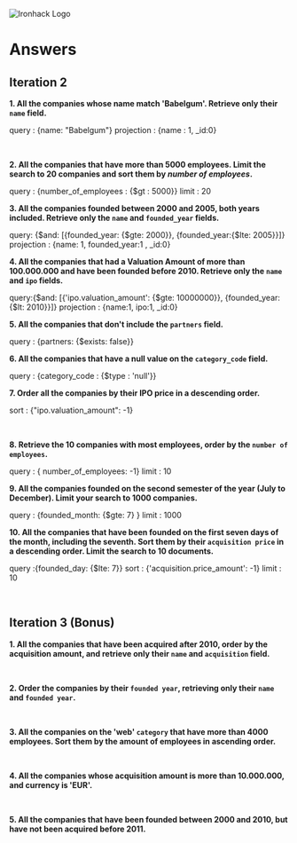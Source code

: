 ![Ironhack Logo](https://i.imgur.com/1QgrNNw.png)

# Answers

## Iteration 2

**1. All the companies whose name match 'Babelgum'. Retrieve only their `name` field.**

<!-- Your Query Goes Here -->
query : {name: "Babelgum"}
projection : {name : 1, _id:0}

<br>

**2. All the companies that have more than 5000 employees. Limit the search to 20 companies and sort them by *number of employees*.**

<!-- Your Query Goes Here -->
query : {number_of_employees : {$gt : 5000}}
limit : 20
<br>

**3. All the companies founded between 2000 and 2005, both years included. Retrieve only the `name` and `founded_year` fields.**

<!-- Your Query Goes Here -->
query: {$and: [{founded_year: {$gte: 2000}}, {founded_year:{$lte: 2005}}]}
projection : {name: 1, founded_year:1 , _id:0}
<br>

**4. All the companies that had a Valuation Amount of more than 100.000.000 and have been founded before 2010. Retrieve only the `name` and `ipo` fields.**

<!-- Your Query Goes Here -->
query:{$and: [{'ipo.valuation_amount': {$gte: 10000000}}, {founded_year:{$lt: 2010}}]}
projection : {name:1, ipo:1, _id:0} 
<br>

**5. All the companies that don't include the `partners` field.**

<!-- Your Query Goes Here -->
query : {partners: {$exists: false}}
<br>

**6. All the companies that have a null value on the `category_code` field.**

<!-- Your Query Goes Here -->
query : {category_code : {$type : 'null'}}
<br>

**7. Order all the companies by their IPO price in a descending order.**

<!-- Your Query Goes Here -->
sort : {"ipo.valuation_amount": -1}

<br>

**8. Retrieve the 10 companies with most employees, order by the `number of employees`.**

<!-- Your Query Goes Here -->
query : { number_of_employees: -1}
limit : 10
<br>

**9. All the companies founded on the second semester of the year (July to December). Limit your search to 1000 companies.**

<!-- Your Query Goes Here -->
query : {founded_month: {$gte: 7} }
limit : 1000
<br>

**10. All the companies that have been founded on the first seven days of the month, including the seventh. Sort them by their `acquisition price` in a descending order. Limit the search to 10 documents.**

<!-- Your Query Goes Here -->
query :{founded_day: {$lte: 7}}
sort : {'acquisition.price_amount': -1}
limit : 10

<br>

## Iteration 3 (Bonus)

**1. All the companies that have been acquired after 2010, order by the acquisition amount, and retrieve only their `name` and `acquisition` field.**

<!-- Your Query Goes Here -->

<br>

**2. Order the companies by their `founded year`, retrieving only their `name` and `founded year`.**

<!-- Your Query Goes Here -->

<br>

**3. All the companies on the 'web' `category` that have more than 4000 employees. Sort them by the amount of employees in ascending order.**

<!-- Your Query Goes Here -->

<br>

**4. All the companies whose acquisition amount is more than 10.000.000, and currency is 'EUR'.**

<!-- Your Query Goes Here -->

<br>

**5. All the companies that have been founded between 2000 and 2010, but have not been acquired before 2011.**

<!-- Your Query Goes Here -->

<br>
